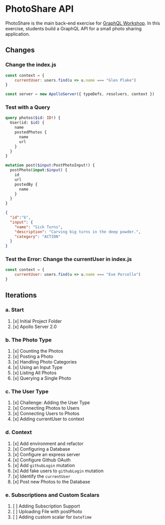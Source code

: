 PhotoShare API
===============
PhotoShare is the main back-end exercise for [GraphQL Workshop](https://www.graphqlworkshop.com). In this exercise, students build a GraphQL API for a small photo sharing application.

Changes
---------------

### Change the index.js

```javascript
const context = {
    currentUser: users.find(u => u.name === "Glen Plake")
}

const server = new ApolloServer({ typeDefs, resolvers, context })
```

### Test with a Query

```graphql
query photos($id: ID!) {
  User(id: $id) {
    name
    postedPhotos {
      name
      url
    }
  }
}

mutation post($input:PostPhotoInput!) {
  postPhoto(input:$input) {
    id
    url
    postedBy {
      name
    }
  }
}
```

```json
{
  "id":"b",
  "input": {
    "name": "Sick Turns",
  	"description": "Carving big turns in the deep powder.",
  	"category": "ACTION"
  }
}
```

### Test the Error: Change the currentUser in index.js

```javascript
const context = {
    currentUser: users.find(u => u.name === "Eve Porcello")
}
```

Iterations
---------------

### a. Start

1. [x] Initial Project Folder
2. [x] Apollo Server 2.0

### b. The Photo Type

1. [x] Counting the Photos 
2. [x] Posting a Photo 
3. [x] Handling Photo Categories 
4. [x] Using an Input Type 
5. [x] Listing All Photos 
6. [x] Querying a Single Photo 

### c. The User Type

1. [x] Challenge: Adding the User Type
2. [x] Connecting Photos to Users
3. [x] Connecting Users to Photos
4. [x] Adding currentUser to context

### d. Context

1. [x] Add environment and refactor
2. [x] Configuring a Database
3. [x] Configure an express server
4. [x] Configure Github OAuth
5. [x] Add `githubLogin` mutation
6. [x] Add fake users to `githubLogin` mutation
7. [x] Identify the `currentUser`
8. [x] Post new Photos to the Database

### e. Subscriptions and Custom Scalars

1. [ ] Adding Subscription Support 
2. [ ] Uploading File with postPhoto 
3. [ ] Adding custom scalar for `DateTime`
